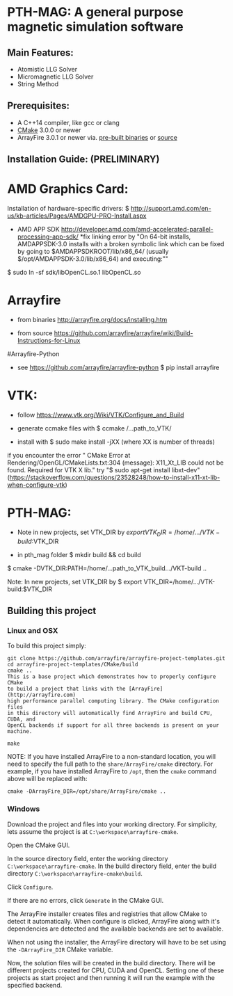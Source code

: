 PTH-MAG: A general purpose magnetic simulation software
=====

## Main Features:
* Atomistic LLG Solver
* Micromagnetic LLG Solver
* String Method


## Prerequisites:
* A C++14 compiler, like gcc or clang
* [CMake](http://www.cmake.org) 3.0.0 or newer
* ArrayFire 3.0.1 or newer via. [pre-built binaries](http://arrayfire.com/download) or
  [source](https://github.com/arrayfire/arrayfire)

## Installation Guide: (PRELIMINARY)


# AMD Graphics Card:
Installation of hardware-specific drivers:
$ http://support.amd.com/en-us/kb-articles/Pages/AMDGPU-PRO-Install.aspx
* AMD APP SDK 
http://developer.amd.com/amd-accelerated-parallel-processing-app-sdk/
*fix linking error by 
"On 64-bit installs, AMDAPPSDK-3.0 installs with a broken symbolic link which 
can be fixed by going to $AMDAPPSDKROOT/lib/x86_64/ (usually $/opt/AMDAPPSDK-3.0/lib/x86_64) 
and executing:""

$ sudo ln -sf sdk/libOpenCL.so.1 libOpenCL.so

# Arrayfire 
* from binaries 
http://arrayfire.org/docs/installing.htm

* from source 
https://github.com/arrayfire/arrayfire/wiki/Build-Instructions-for-Linux

#Arrayfire-Python
* see https://github.com/arrayfire/arrayfire-python
$ pip install arrayfire

# VTK:
* follow
https://www.vtk.org/Wiki/VTK/Configure_and_Build

* generate ccmake files with
$ ccmake /...path_to_VTK/
* install with
$ sudo make install -jXX  (where XX is number of threads)

if you encounter the error " CMake Error at Rendering/OpenGL/CMakeLists.txt:304 (message):
   X11_Xt_LIB could not be found.  Required for VTK X lib."
try
"$ sudo apt-get install libxt-dev"
(https://stackoverflow.com/questions/23528248/how-to-install-x11-xt-lib-when-configure-vtk)

# PTH-MAG:
* Note in new projects, set VTK_DIR by 
$export VTK_DIR=/home/.../VTK-build:$VTK_DIR

* in pth_mag folder
$ mkdir build && cd build

$ cmake -DVTK_DIR:PATH=/home/...path_to_VTK_build.../VKT-build ..


Note: In new projects, set VTK_DIR by 
$ export VTK_DIR=/home/.../VTK-build:$VTK_DIR


## Building this project

### Linux and OSX
To build this project simply:

```
git clone https://github.com/arrayfire/arrayfire-project-templates.git
cd arrayfire-project-templates/CMake/build
cmake ..
This is a base project which demonstrates how to properly configure CMake
to build a project that links with the [ArrayFire](http://arrayfire.com)
high performance parallel computing library. The CMake configuration files
in this directory will automatically find ArrayFire and build CPU, CUDA, and
OpenCL backends if support for all three backends is present on your machine.

make
```

NOTE: If you have installed ArrayFire to a non-standard location, you will
need to specify the full path to the `share/ArrayFire/cmake` directory. For
example, if you have installed ArrayFire to `/opt`, then the `cmake` command
above will be replaced with:

```
cmake -DArrayFire_DIR=/opt/share/ArrayFire/cmake ..
```

### Windows
Download the project and files into your working directory. For simplicity,
lets assume the project is at `C:\workspace\arrayfire-cmake`.

Open the CMake GUI.

In the source directory field, enter the working directory
`C:\workspace\arrayfire-cmake`. In the build directory field, enter the build
directory `C:\workspace\arrayfire-cmake\build`.

Click `Configure`.

If there are no errors, click `Generate` in the CMake GUI.

The ArrayFire installer creates files and registries that allow CMake to
detect it automatically. When configure is clicked, ArrayFire along with it's
dependencies are detected and the available backends are set to available.

When not using the installer, the ArrayFire directory will have to be set
using the `-DArrayFire_DIR` CMake variable.

Now, the solution files will be created in the build directory. There will be
different projects created for CPU, CUDA and OpenCL. Setting one of these
projects as start project and then running it will run the example with the
specified backend.
